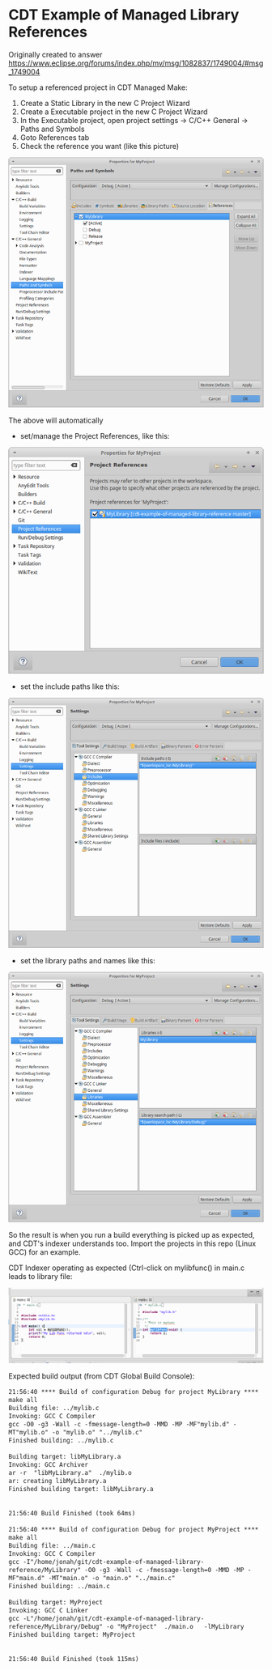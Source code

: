 # CDT Example of Managed Library References

Originally created to answer https://www.eclipse.org/forums/index.php/mv/msg/1082837/1749004/#msg_1749004

To setup a referenced project in CDT Managed Make:

1. Create a Static Library in the new C Project Wizard
2. Create a Executable project in the new C Project Wizard
3. In the Executable project, open project settings -> C/C++ General -> Paths and Symbols
4. Goto References tab
5. Check the reference you want (like this picture)

![CDT Paths and Symbols References](library_references.png)

The above will automatically 

- set/manage the Project References, like this:

![Standard Project References](standard_project_references.png)

- set the include paths like this:

![Managed Build Include Paths](includes.png)

- set the library paths and names like this:

![Managed Build Library settings](libraries.png)

So the result is when you run a build everything is picked up as expected, and CDT's indexer understands too. Import the projects in this repo (Linux GCC) for an example.


CDT Indexer operating as expected (Ctrl-click on mylibfunc() in main.c leads to library file:

![Editor](editor.png)

Expected build output (from CDT Global Build Console):

```
21:56:40 **** Build of configuration Debug for project MyLibrary ****
make all 
Building file: ../mylib.c
Invoking: GCC C Compiler
gcc -O0 -g3 -Wall -c -fmessage-length=0 -MMD -MP -MF"mylib.d" -MT"mylib.o" -o "mylib.o" "../mylib.c"
Finished building: ../mylib.c
 
Building target: libMyLibrary.a
Invoking: GCC Archiver
ar -r  "libMyLibrary.a"  ./mylib.o
ar: creating libMyLibrary.a
Finished building target: libMyLibrary.a
 

21:56:40 Build Finished (took 64ms)

21:56:40 **** Build of configuration Debug for project MyProject ****
make all 
Building file: ../main.c
Invoking: GCC C Compiler
gcc -I"/home/jonah/git/cdt-example-of-managed-library-reference/MyLibrary" -O0 -g3 -Wall -c -fmessage-length=0 -MMD -MP -MF"main.d" -MT"main.o" -o "main.o" "../main.c"
Finished building: ../main.c
 
Building target: MyProject
Invoking: GCC C Linker
gcc -L"/home/jonah/git/cdt-example-of-managed-library-reference/MyLibrary/Debug" -o "MyProject"  ./main.o   -lMyLibrary
Finished building target: MyProject
 

21:56:40 Build Finished (took 115ms)
```


